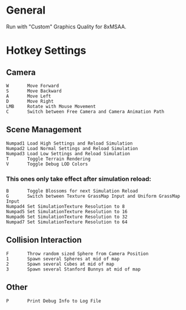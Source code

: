 # General
Run with "Custom" Graphics Quality for 8xMSAA.

# Hotkey Settings
## Camera
	W		Move Forward
	S		Move Backward
	A		Move Left
	D		Move Right
	LMB		Rotate with Mouse Movement
	C 		Switch between Free Camera and Camera Animation Path

## Scene Management
	Numpad1	Load High Settings and Reload Simulation
	Numpad2	Load Normal Settings and Reload Simulation
	Numpad3	Load Low Settings and Reload Simulation
	T 		Toggle Terrain Rendering
	V		Toggle Debug LOD Colors
	
### This ones only take effect after simulation reload:
	B 		Toggle Blossoms for next Simulation Reload
	G 		Switch between Texture GrassMap Input and Uniform GrassMap Input
	Numpad4 Set SimulationTexture Resolution to 8
	Numpad5 Set SimulationTexture Resolution to 16
	Numpad6 Set SimulationTexture Resolution to 32
	Numpad7 Set SimulationTexture Resolution to 64

## Collision Interaction
	F 		Throw random sized Sphere from Camera Position
	1		Spawn several Spheres at mid of map
	2		Spawn several Cubes at mid of map
	3		Spawn several Stanford Bunnys at mid of map

## Other
	P 		Print Debug Info to Log File